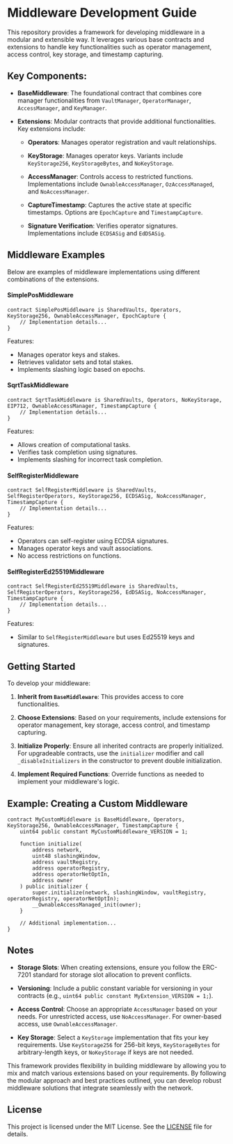 # Middleware Development Guide

This repository provides a framework for developing middleware in a modular and extensible way. It leverages various base contracts and extensions to handle key functionalities such as operator management, access control, key storage, and timestamp capturing.

## Key Components:

- **BaseMiddleware**: The foundational contract that combines core manager functionalities from `VaultManager`, `OperatorManager`, `AccessManager`, and `KeyManager`.

- **Extensions**: Modular contracts that provide additional functionalities. Key extensions include:

  - **Operators**: Manages operator registration and vault relationships.
  
  - **KeyStorage**: Manages operator keys. Variants include `KeyStorage256`, `KeyStorageBytes`, and `NoKeyStorage`.
  
  - **AccessManager**: Controls access to restricted functions. Implementations include `OwnableAccessManager`, `OzAccessManaged`, and `NoAccessManager`.
  
  - **CaptureTimestamp**: Captures the active state at specific timestamps. Options are `EpochCapture` and `TimestampCapture`.
  
  - **Signature Verification**: Verifies operator signatures. Implementations include `ECDSASig` and `EdDSASig`.

## Middleware Examples

Below are examples of middleware implementations using different combinations of the extensions.

#### SimplePosMiddleware
```solidity
contract SimplePosMiddleware is SharedVaults, Operators, KeyStorage256, OwnableAccessManager, EpochCapture {
    // Implementation details...
}
```

Features:

- Manages operator keys and stakes.
- Retrieves validator sets and total stakes.
- Implements slashing logic based on epochs.

#### SqrtTaskMiddleware

```solidity
contract SqrtTaskMiddleware is SharedVaults, Operators, NoKeyStorage, EIP712, OwnableAccessManager, TimestampCapture {
    // Implementation details...
}
```

Features:

- Allows creation of computational tasks.
- Verifies task completion using signatures.
- Implements slashing for incorrect task completion.

#### SelfRegisterMiddleware

```solidity
contract SelfRegisterMiddleware is SharedVaults, SelfRegisterOperators, KeyStorage256, ECDSASig, NoAccessManager, TimestampCapture {
    // Implementation details...
}
```

Features:

- Operators can self-register using ECDSA signatures.
- Manages operator keys and vault associations.
- No access restrictions on functions.

#### SelfRegisterEd25519Middleware

```solidity
contract SelfRegisterEd25519Middleware is SharedVaults, SelfRegisterOperators, KeyStorage256, EdDSASig, NoAccessManager, TimestampCapture {
    // Implementation details...
}
```

Features:

- Similar to `SelfRegisterMiddleware` but uses Ed25519 keys and signatures.

## Getting Started

To develop your middleware:

1. **Inherit from `BaseMiddleware`**: This provides access to core functionalities.

2. **Choose Extensions**: Based on your requirements, include extensions for operator management, key storage, access control, and timestamp capturing.

3. **Initialize Properly**: Ensure all inherited contracts are properly initialized. For upgradeable contracts, use the `initializer` modifier and call `_disableInitializers` in the constructor to prevent double initialization.

4. **Implement Required Functions**: Override functions as needed to implement your middleware's logic.

## Example: Creating a Custom Middleware

```solidity
contract MyCustomMiddleware is BaseMiddleware, Operators, KeyStorage256, OwnableAccessManager, TimestampCapture {
    uint64 public constant MyCustomMiddleware_VERSION = 1;

    function initialize(
        address network,
        uint48 slashingWindow,
        address vaultRegistry,
        address operatorRegistry,
        address operatorNetOptIn,
        address owner
    ) public initializer {
        super.initialize(network, slashingWindow, vaultRegistry, operatorRegistry, operatorNetOptIn);
        __OwnableAccessManaged_init(owner);
    }

    // Additional implementation...
}
```

## Notes

- **Storage Slots**: When creating extensions, ensure you follow the ERC-7201 standard for storage slot allocation to prevent conflicts.

- **Versioning**: Include a public constant variable for versioning in your contracts (e.g., `uint64 public constant MyExtension_VERSION = 1;`).

- **Access Control**: Choose an appropriate `AccessManager` based on your needs. For unrestricted access, use `NoAccessManager`. For owner-based access, use `OwnableAccessManager`.

- **Key Storage**: Select a `KeyStorage` implementation that fits your key requirements. Use `KeyStorage256` for 256-bit keys, `KeyStorageBytes` for arbitrary-length keys, or `NoKeyStorage` if keys are not needed.

This framework provides flexibility in building middleware by allowing you to mix and match various extensions based on your requirements. By following the modular approach and best practices outlined, you can develop robust middleware solutions that integrate seamlessly with the network.

## License

This project is licensed under the MIT License. See the [LICENSE](LICENSE) file for details.
